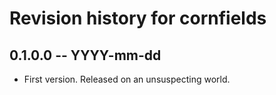 # Revision history for cornfields

## 0.1.0.0 -- YYYY-mm-dd

* First version. Released on an unsuspecting world.
